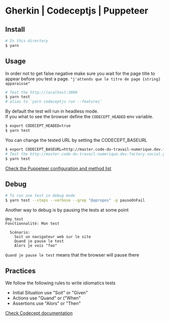 # Gherkin | Codeceptjs | Puppeteer

## Install

```sh
# In this directory
$ yarn
```

## Usage

In order not to get false negative make sure you wait for the page title to appear before you test a page.
`"j'attends que le titre de page {string} apparaisse"`

```sh
# Test the http://localhost:3000
$ yarn test
# alias to `yarn codeceptjs run --features`
```

By default the test will run in headless mode.  
If you what to see the browser define the `CODECEPT_HEADED` env variable.

```sh
$ export CODECEPT_HEADED=true
$ yarn test
```

You can change the tested URL by setting the CODECEPT_BASEURL

```sh
$ export CODECEPT_BASEURL=http://master.code-du-travail-numerique.dev.factory.social.gouv.fr
# Test the http://master.code-du-travail-numerique.dev.factory.social.gouv.fr
$ yarn test
```

[Check the Puppeteer configuration and method list](https://codecept.io/helpers/Puppeteer)

## Debug

```sh
# To run one test in debug mode
$ yarn test --steps --verbose --grep "@apropos" -p pauseOnFail
```

Another way to debug is by pausing the tests at some point

```feature
@my_test
Fonctionnalité: Mon test

  Scénario:
    Soit un navigateur web sur le site
    Quand je pause le test
    Alors je vois "foo"
```

`Quand je pause le test` means that the browser will pause there

## Practices

We follow the following rules to write idiomatics tests

- Initial Situation use "Soit" or "Given"
- Actions use "Quand" or ("When"
- Assertions use "Alors" or "Then"

[Check Codecept documentation](https://codecept.io/advanced/#debug)

